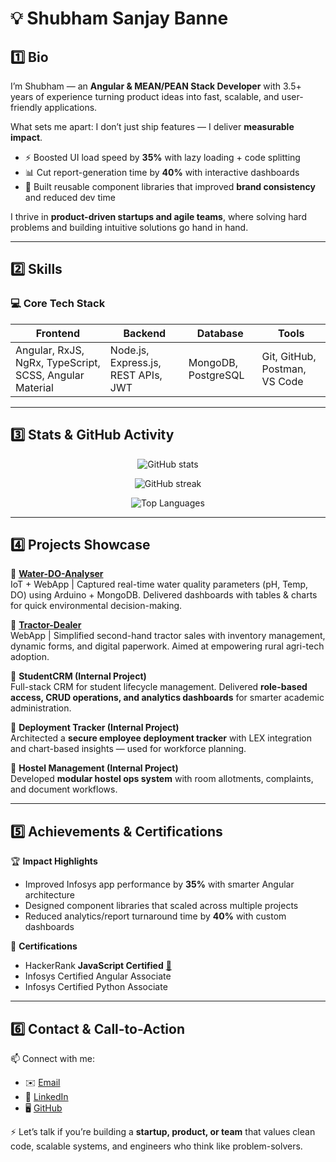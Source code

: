 # 💡 Shubham Sanjay Banne  

## 1️⃣ Bio  
I’m Shubham — an **Angular & MEAN/PEAN Stack Developer** with 3.5+ years of experience turning product ideas into fast, scalable, and user-friendly applications.  

What sets me apart: I don’t just ship features — I deliver **measurable impact**.  
- ⚡ Boosted UI load speed by **35%** with lazy loading + code splitting  
- 📊 Cut report-generation time by **40%** with interactive dashboards  
- 🧩 Built reusable component libraries that improved **brand consistency** and reduced dev time  

I thrive in **product-driven startups and agile teams**, where solving hard problems and building intuitive solutions go hand in hand.  

---

## 2️⃣ Skills  

### 💻 Core Tech Stack  
| Frontend | Backend | Database | Tools |
|----------|----------|----------|-------|
| Angular, RxJS, NgRx, TypeScript, SCSS, Angular Material | Node.js, Express.js, REST APIs, JWT | MongoDB, PostgreSQL | Git, GitHub, Postman, VS Code |


---

## 3️⃣ Stats & GitHub Activity  

<p align="center">
  <img src="https://github-readme-stats.vercel.app/api?username=ShubhamBanne19&show_icons=true&theme=tokyonight" alt="GitHub stats" />
</p>

<p align="center">
  <img src="https://github-readme-streak-stats.herokuapp.com/?user=ShubhamBanne19&theme=tokyonight" alt="GitHub streak" />
</p>

<p align="center">
  <img src="https://github-readme-stats.vercel.app/api/top-langs/?username=ShubhamBanne19&layout=compact&theme=tokyonight" alt="Top Languages" />
</p>

---

## 4️⃣ Projects Showcase  

🔹 **[Water-DO-Analyser](https://github.com/ShubhamBanne19/waterParameters)**  
IoT + WebApp | Captured real-time water quality parameters (pH, Temp, DO) using Arduino + MongoDB. Delivered dashboards with tables & charts for quick environmental decision-making.  

🔹 **[Tractor-Dealer](https://github.com/RavirajPawar/tractor-dealer)**  
WebApp | Simplified second-hand tractor sales with inventory management, dynamic forms, and digital paperwork. Aimed at empowering rural agri-tech adoption.  

🔹 **StudentCRM (Internal Project)**  
Full-stack CRM for student lifecycle management. Delivered **role-based access, CRUD operations, and analytics dashboards** for smarter academic administration.  

🔹 **Deployment Tracker (Internal Project)**  
Architected a **secure employee deployment tracker** with LEX integration and chart-based insights — used for workforce planning.  

🔹 **Hostel Management (Internal Project)**  
Developed **modular hostel ops system** with room allotments, complaints, and document workflows.  

---

## 5️⃣ Achievements & Certifications  

🏆 **Impact Highlights**  
- Improved Infosys app performance by **35%** with smarter Angular architecture  
- Designed component libraries that scaled across multiple projects  
- Reduced analytics/report turnaround time by **40%** with custom dashboards  

📜 **Certifications**  
- HackerRank **JavaScript Certified** [🔗](https://www.hackerrank.com/certificates/5e009d0d0e7f)  
- Infosys Certified Angular Associate  
- Infosys Certified Python Associate  

---

## 6️⃣ Contact & Call-to-Action  

📫 Connect with me:  
- ✉️ [Email](mailto:shubhambanne1819@gmail.com)  
- 💼 [LinkedIn](https://www.linkedin.com/in/shubham-banne1802)  
- 🖥️ [GitHub](https://github.com/ShubhamBanne19)  

⚡ Let’s talk if you’re building a **startup, product, or team** that values clean code, scalable systems, and engineers who think like problem-solvers.  
